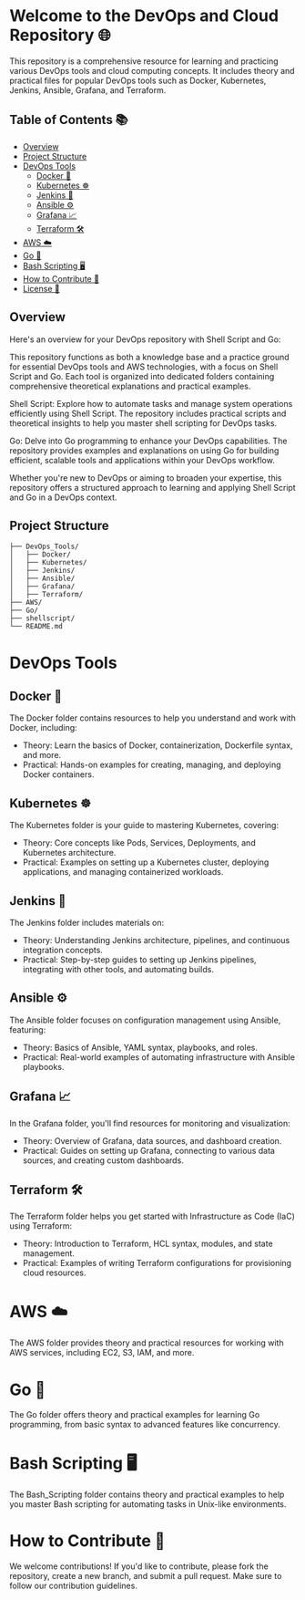 # Welcome to the DevOps and Cloud Repository 🌐

This repository is a comprehensive resource for learning and practicing various DevOps tools and cloud computing concepts. It includes theory and practical files for popular DevOps tools such as Docker, Kubernetes, Jenkins, Ansible, Grafana, and Terraform.

## Table of Contents 📚

- [Overview](#overview)
- [Project Structure](#project-structure)
- [DevOps Tools](#devops-tools)
  - [Docker 🐳](#docker)
  - [Kubernetes ☸️](#kubernetes)
  - [Jenkins 🤖](#jenkins)
  - [Ansible ⚙️](#ansible)
  - [Grafana 📈](#grafana)
  - [Terraform 🛠️](#terraform)
- [AWS ☁️](#aws)
- [Go 🚀](#go)
- [Bash Scripting 🖥️](#bash-scripting)
- [How to Contribute 🤝](#how-to-contribute)
- [License 📜](#license)

## Overview

Here's an overview for your DevOps repository with Shell Script and Go:

This repository functions as both a knowledge base and a practice ground for essential DevOps tools and AWS technologies, with a focus on Shell Script and Go. Each tool is organized into dedicated folders containing comprehensive theoretical explanations and practical examples.

Shell Script: Explore how to automate tasks and manage system operations efficiently using Shell Script. The repository includes practical scripts and theoretical insights to help you master shell scripting for DevOps tasks.

Go: Delve into Go programming to enhance your DevOps capabilities. The repository provides examples and explanations on using Go for building efficient, scalable tools and applications within your DevOps workflow.

Whether you're new to DevOps or aiming to broaden your expertise, this repository offers a structured approach to learning and applying Shell Script and Go in a DevOps context.

## Project Structure

```plaintext
├── DevOps_Tools/
│   ├── Docker/
│   ├── Kubernetes/
│   ├── Jenkins/
│   ├── Ansible/
│   ├── Grafana/
│   ├── Terraform/
├── AWS/
├── Go/
├── shellscript/
└── README.md
```

# DevOps Tools

## Docker 🐳

The Docker folder contains resources to help you understand and work with Docker, including:

- Theory: Learn the basics of Docker, containerization, Dockerfile syntax, and more.
- Practical: Hands-on examples for creating, managing, and deploying Docker containers.

## Kubernetes ☸️

The Kubernetes folder is your guide to mastering Kubernetes, covering:

- Theory: Core concepts like Pods, Services, Deployments, and Kubernetes architecture.
- Practical: Examples on setting up a Kubernetes cluster, deploying applications, and managing containerized workloads.

## Jenkins 🤖

The Jenkins folder includes materials on:

- Theory: Understanding Jenkins architecture, pipelines, and continuous integration concepts.
- Practical: Step-by-step guides to setting up Jenkins pipelines, integrating with other tools, and automating builds.

## Ansible ⚙️

The Ansible folder focuses on configuration management using Ansible, featuring:

- Theory: Basics of Ansible, YAML syntax, playbooks, and roles.
- Practical: Real-world examples of automating infrastructure with Ansible playbooks.

## Grafana 📈

In the Grafana folder, you'll find resources for monitoring and visualization:

- Theory: Overview of Grafana, data sources, and dashboard creation.
- Practical: Guides on setting up Grafana, connecting to various data sources, and creating custom dashboards.

## Terraform 🛠️

The Terraform folder helps you get started with Infrastructure as Code (IaC) using Terraform:

- Theory: Introduction to Terraform, HCL syntax, modules, and state management.
- Practical: Examples of writing Terraform configurations for provisioning cloud resources.

# AWS ☁️

The AWS folder provides theory and practical resources for working with AWS services, including EC2, S3, IAM, and more.

# Go 🚀

The Go folder offers theory and practical examples for learning Go programming, from basic syntax to advanced features like concurrency.

# Bash Scripting 🖥️

The Bash_Scripting folder contains theory and practical examples to help you master Bash scripting for automating tasks in Unix-like environments.

# How to Contribute 🤝

We welcome contributions! If you'd like to contribute, please fork the repository, create a new branch, and submit a pull request. Make sure to follow our contribution guidelines.
